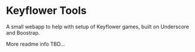 # Keyflower Tools
A small webapp to help with setup of Keyflower games, built on Underscore and Boostrap.

More readme info TBD...
